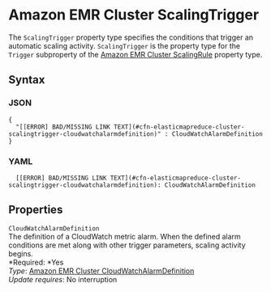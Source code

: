 # Amazon EMR Cluster ScalingTrigger<a name="aws-properties-elasticmapreduce-cluster-scalingtrigger"></a>

The `ScalingTrigger` property type specifies the conditions that trigger an automatic scaling activity\. `ScalingTrigger` is the property type for the `Trigger` subproperty of the [Amazon EMR Cluster ScalingRule](aws-properties-emr-cluster-jobflowinstancesconfig-instancegroupconfig-autoscalingpolicy-constraints-scalingrule.md) property type\.

## Syntax<a name="w3ab2c21c14d936b5"></a>

### JSON<a name="aws-properties-elasticmapreduce-cluster-scalingtrigger-syntax.json"></a>

```
{
  "[[ERROR] BAD/MISSING LINK TEXT](#cfn-elasticmapreduce-cluster-scalingtrigger-cloudwatchalarmdefinition)" : CloudWatchAlarmDefinition
}
```

### YAML<a name="aws-properties-elasticmapreduce-cluster-scalingtrigger-syntax.yaml"></a>

```
  [[ERROR] BAD/MISSING LINK TEXT](#cfn-elasticmapreduce-cluster-scalingtrigger-cloudwatchalarmdefinition): CloudWatchAlarmDefinition
```

## Properties<a name="w3ab2c21c14d936b7"></a>

`CloudWatchAlarmDefinition`  
The definition of a CloudWatch metric alarm\. When the defined alarm conditions are met along with other trigger parameters, scaling activity begins\.  
*Required: *Yes  
*Type*: [Amazon EMR Cluster CloudWatchAlarmDefinition](aws-properties-elasticmapreduce-cluster-cloudwatchalarmdefinition.md)  
*Update requires*: No interruption